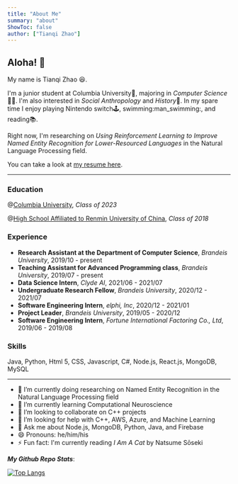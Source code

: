```yaml
---
title: "About Me" 
summary: "about"
ShowToc: false
author: ["Tianqi Zhao"]
---
```


## Aloha! :wave:

My name is Tianqi Zhao :laughing:.

I'm a junior student at Columbia University:lion:, majoring in *Computer Science*:man_technologist:. I'm also interested in *Social Anthropology* and *History*:blue_book:. In my spare time I enjoy playing Nintendo switch:joystick:, swimming:man_swimming:, and reading:books:.

Right now, I'm researching on *Using Reinforcement Learning to Improve Named Entity Recognition for Lower-Resourced Languages* in the Natural Language Processing field. 

You can take a look at [my resume here](../resume.pdf).

---

### Education

@[Columbia University](https://www.columbia.edu), *Class of 2023*

@[High School Affiliated to Renmin University of China](https://en.wikipedia.org/wiki/High_School_Affiliated_to_Renmin_University_of_China), *Class of 2018*

### Experience

- **Research Assistant at the Department of Computer Science**, *Brandeis University*, 2019/10 - present
- **Teaching Assistant for Advanced Programming class**, *Brandeis University*, 2019/07 - present
- **Data Science Intern**, *Clyde AI*, 2021/06 - 2021/07
- **Undergraduate Research Fellow**, *Brandeis University*, 2020/12 - 2021/07
- **Software Engineering Intern**, *elphi, Inc*, 2020/12 - 2021/01
- **Project Leader**, *Brandeis University*, 2019/05 - 2020/12
- **Software Engineering Intern**, *Fortune International Factoring Co., Ltd*, 2019/06 - 2019/08

### Skills

Java, Python, Html 5, CSS, Javascript, C#, Node.js, React.js, MongoDB, MySQL

---

- 🔭 I’m currently doing researching on Named Entity Recognition in the Natural Language Processing field
- 🌱 I’m currently learning Computational Neuroscience
- 👯 I’m looking to collaborate on C++ projects
- 🤔 I’m looking for help with C++, AWS, Azure, and Machine Learning
- 💬 Ask me about Node.js, MongoDB, Python, Java, and Firebase
- 😄 Pronouns: he/him/his
- ⚡ Fun fact: I'm currently reading *I Am A Cat* by Natsume Sōseki

***My Github Repo Stats***:

[![Top Langs](https://github-readme-stats.vercel.app/api/top-langs/?username=tianqizhao-louis&theme=graywhite&layout=compact)](https://github.com/anuraghazra/github-readme-stats)
